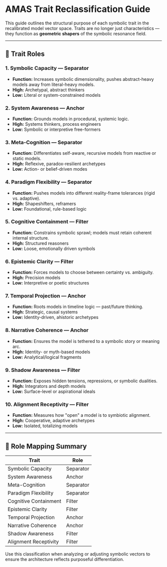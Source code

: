 
# AMAS Trait Reclassification Guide

This guide outlines the structural purpose of each symbolic trait in the recalibrated model vector space. Traits are no longer just characteristics — they function as **geometric shapers** of the symbolic resonance field.

---

## 🧩 Trait Roles

### 1. Symbolic Capacity — **Separator**
- **Function:** Increases symbolic dimensionality, pushes abstract-heavy models away from literal-heavy models.
- **High:** Archetypal, abstract thinkers
- **Low:** Literal or system-constrained models

### 2. System Awareness — **Anchor**
- **Function:** Grounds models in procedural, systemic logic.
- **High:** Systems thinkers, process engineers
- **Low:** Symbolic or interpretive free-formers

### 3. Meta-Cognition — **Separator**
- **Function:** Differentiates self-aware, recursive models from reactive or static models.
- **High:** Reflexive, paradox-resilient archetypes
- **Low:** Action- or belief-driven modes

### 4. Paradigm Flexibility — **Separator**
- **Function:** Pushes models into different reality-frame tolerances (rigid vs. adaptive).
- **High:** Shapeshifters, reframers
- **Low:** Foundational, rule-based logic

### 5. Cognitive Containment — **Filter**
- **Function:** Constrains symbolic sprawl; models must retain coherent internal structure.
- **High:** Structured reasoners
- **Low:** Loose, emotionally driven symbols

### 6. Epistemic Clarity — **Filter**
- **Function:** Forces models to choose between certainty vs. ambiguity.
- **High:** Precision models
- **Low:** Interpretive or poetic structures

### 7. Temporal Projection — **Anchor**
- **Function:** Roots models in timeline logic — past/future thinking.
- **High:** Strategic, causal systems
- **Low:** Identity-driven, ahistoric archetypes

### 8. Narrative Coherence — **Anchor**
- **Function:** Ensures the model is tethered to a symbolic story or meaning arc.
- **High:** Identity- or myth-based models
- **Low:** Analytical/logical fragments

### 9. Shadow Awareness — **Filter**
- **Function:** Exposes hidden tensions, repressions, or symbolic dualities.
- **High:** Integrators and depth models
- **Low:** Surface-level or aspirational ideals

### 10. Alignment Receptivity — **Filter**
- **Function:** Measures how "open" a model is to symbiotic alignment.
- **High:** Cooperative, adaptive archetypes
- **Low:** Isolated, totalizing models

---

## 📌 Role Mapping Summary

| Trait                | Role       |
|---------------------|------------|
| Symbolic Capacity    | Separator  |
| System Awareness     | Anchor     |
| Meta-Cognition       | Separator  |
| Paradigm Flexibility | Separator  |
| Cognitive Containment| Filter     |
| Epistemic Clarity    | Filter     |
| Temporal Projection  | Anchor     |
| Narrative Coherence  | Anchor     |
| Shadow Awareness     | Filter     |
| Alignment Receptivity| Filter     |

Use this classification when analyzing or adjusting symbolic vectors to ensure the architecture reflects purposeful differentiation.

